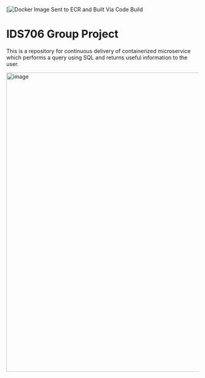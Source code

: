 [![Docker Image Sent to ECR and Built Via Code Build](https://codebuild.us-east-1.amazonaws.com/badges?uuid=eyJlbmNyeXB0ZWREYXRhIjoicmVFYndqOStzMVZ2VFB4cnFKMDg0SG5Xa3lPSjVGbXBoYTFWYUJJU2ZoekdFbHBIYlFGcXp5YkVNWjI4amVjOGRRZTBOWXBmdWZ0Q05reGg1MVN0eWY0PSIsIml2UGFyYW1ldGVyU3BlYyI6Ikd1ZFFVbHFyc0s2M1c1cm0iLCJtYXRlcmlhbFNldFNlcmlhbCI6MX0%3D&branch=main)

# IDS706 Group Project

This is a repository for continuous delivery of containerized microservice which performs a query using SQL and returns useful information to the user.

<img width="784" alt="image" src="https://user-images.githubusercontent.com/112578065/207986486-372d8d2d-92ea-46f9-ad75-f0ca8d5c4623.png">


